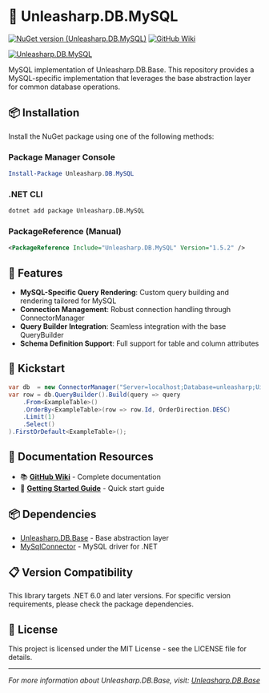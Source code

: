 ﻿# 🐬 Unleasharp.DB.MySQL

[![NuGet version (Unleasharp.DB.MySQL)](https://img.shields.io/nuget/v/Unleasharp.DB.MySQL.svg?style=flat-square)](https://www.nuget.org/packages/Unleasharp.DB.MySQL/)
[![GitHub Wiki](https://img.shields.io/badge/Wiki-Documentation-blue)](https://github.com/TraberSoftware/Unleasharp.DB.Base/wiki)

[![Unleasharp.DB.MySQL](https://socialify.git.ci/TraberSoftware/Unleasharp.DB.MySQL/image?description=1&font=Inter&logo=https%3A%2F%2Fraw.githubusercontent.com%2FTraberSoftware%2FUnleasharp%2Frefs%2Fheads%2Fmain%2Fassets%2Flogo-small.png&name=1&owner=1&pattern=Circuit+Board&theme=Light)](https://github.com/TraberSoftware/Unleasharp.DB.MySQL)

MySQL implementation of Unleasharp.DB.Base. This repository provides a MySQL-specific implementation that leverages the base abstraction layer for common database operations.

## 📦 Installation

Install the NuGet package using one of the following methods:

### Package Manager Console
```powershell
Install-Package Unleasharp.DB.MySQL
```

### .NET CLI
```bash
dotnet add package Unleasharp.DB.MySQL
```

### PackageReference (Manual)
```xml
<PackageReference Include="Unleasharp.DB.MySQL" Version="1.5.2" />
```

## 🎯 Features

- **MySQL-Specific Query Rendering**: Custom query building and rendering tailored for MySQL
- **Connection Management**: Robust connection handling through ConnectorManager
- **Query Builder Integration**: Seamless integration with the base QueryBuilder
- **Schema Definition Support**: Full support for table and column attributes

## 🚀 Kickstart
```csharp
var db  = new ConnectorManager("Server=localhost;Database=unleasharp;Uid=unleasharp;Pwd=unleasharp;")
var row = db.QueryBuilder().Build(query => query
    .From<ExampleTable>()
    .OrderBy<ExampleTable>(row => row.Id, OrderDirection.DESC)
    .Limit(1)
    .Select()
).FirstOrDefault<ExampleTable>();
```

## 📖 Documentation Resources

- 📚 **[GitHub Wiki](https://github.com/TraberSoftware/Unleasharp.DB.Base/wiki/1.-Home)** - Complete documentation
- 🎯 **[Getting Started Guide](https://github.com/TraberSoftware/Unleasharp.DB.Base/wiki/2.-Getting-Started)** - Quick start guide

## 📦 Dependencies

- [Unleasharp.DB.Base](https://github.com/TraberSoftware/Unleasharp.DB.Base) - Base abstraction layer
- [MySqlConnector](https://github.com/mysql-net/MySqlConnector) - MySQL driver for .NET

## 📋 Version Compatibility

This library targets .NET 6.0 and later versions. For specific version requirements, please check the package dependencies.

## 📄 License

This project is licensed under the MIT License - see the LICENSE file for details.

---

*For more information about Unleasharp.DB.Base, visit: [Unleasharp.DB.Base](https://github.com/TraberSoftware/Unleasharp.DB.Base)*